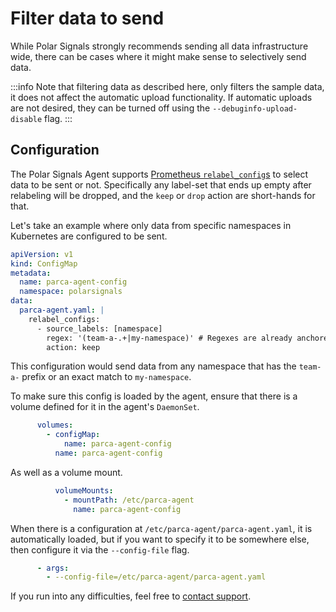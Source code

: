 # Filter data to send

While Polar Signals strongly recommends sending all data infrastructure wide, there can be cases where it might make sense to selectively send data.

:::info Note that filtering data as described here, only filters the sample data, it does not affect the automatic upload functionality. If automatic uploads are not desired, they can be turned off using the `--debuginfo-upload-disable` flag.
:::

## Configuration

The Polar Signals Agent supports [Prometheus `relabel_config`s](https://prometheus.io/docs/prometheus/latest/configuration/configuration/#relabel_config) to select data to be sent or not. Specifically any label-set that ends up empty after relabeling will be dropped, and the `keep` or `drop` action are short-hands for that.

Let's take an example where only data from specific namespaces in Kubernetes are configured to be sent.

```yaml
apiVersion: v1
kind: ConfigMap
metadata:
  name: parca-agent-config
  namespace: polarsignals
data:
  parca-agent.yaml: |
    relabel_configs:
      - source_labels: [namespace]
        regex: '(team-a-.+|my-namespace)' # Regexes are already anchored, so they are automatically wrapped in `^regex$`.
        action: keep
```

This configuration would send data from any namespace that has the `team-a-` prefix or an exact match to `my-namespace`.

To make sure this config is loaded by the agent, ensure that there is a volume defined for it in the agent's `DaemonSet`.

```yaml
      volumes:
        - configMap:
            name: parca-agent-config
          name: parca-agent-config
```

As well as a volume mount.

```yaml
          volumeMounts:
            - mountPath: /etc/parca-agent
              name: parca-agent-config
```

When there is a configuration at `/etc/parca-agent/parca-agent.yaml`, it is automatically loaded, but if you want to specify it to be somewhere else, then configure it via the `--config-file` flag.

```yaml
      - args:
        - --config-file=/etc/parca-agent/parca-agent.yaml
```

If you run into any difficulties, feel free to [contact support](/docs/contact-support).
